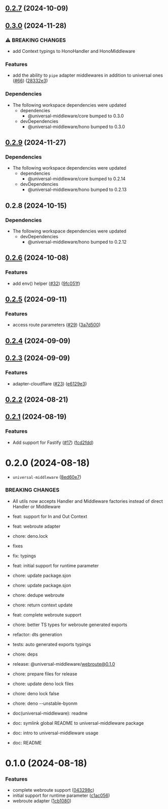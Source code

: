 ## [0.2.7](https://github.com/magne4000/universal-handler/compare/@universal-middleware/webroute@0.2.6...@universal-middleware/webroute@0.2.7) (2024-10-09)



## [0.3.0](https://github.com/magne4000/universal-middleware/compare/webroute-v0.2.9...webroute-v0.3.0) (2024-11-28)


### ⚠ BREAKING CHANGES

* add Context typings to HonoHandler and HonoMiddleware

### Features

* add the ability to `pipe` adapter middlewares in addition to universal ones ([#66](https://github.com/magne4000/universal-middleware/issues/66)) ([28332e3](https://github.com/magne4000/universal-middleware/commit/28332e3e2bc3c2730191655ae77f56ab6a33d771))


### Dependencies

* The following workspace dependencies were updated
  * dependencies
    * @universal-middleware/core bumped to 0.3.0
  * devDependencies
    * @universal-middleware/hono bumped to 0.3.0

## [0.2.9](https://github.com/magne4000/universal-middleware/compare/webroute-v0.2.8...webroute-v0.2.9) (2024-11-27)


### Dependencies

* The following workspace dependencies were updated
  * dependencies
    * @universal-middleware/core bumped to 0.2.14
  * devDependencies
    * @universal-middleware/hono bumped to 0.2.13

## 0.2.8 (2024-10-15)


### Dependencies

* The following workspace dependencies were updated
  * devDependencies
    * @universal-middleware/hono bumped to 0.2.12

## [0.2.6](https://github.com/magne4000/universal-handler/compare/@universal-middleware/webroute@0.2.5...@universal-middleware/webroute@0.2.6) (2024-10-08)


### Features

* add env() helper ([#32](https://github.com/magne4000/universal-handler/issues/32)) ([9fc051f](https://github.com/magne4000/universal-handler/commit/9fc051f6423aac20a5a3c676893c88f9813a3069))



## [0.2.5](https://github.com/magne4000/universal-handler/compare/@universal-middleware/webroute@0.2.4...@universal-middleware/webroute@0.2.5) (2024-09-11)


### Features

* access route parameters ([#29](https://github.com/magne4000/universal-handler/issues/29)) ([3a7d500](https://github.com/magne4000/universal-handler/commit/3a7d500abe579f1d2387de038a7a437091be9e0d))



## [0.2.4](https://github.com/magne4000/universal-handler/compare/@universal-middleware/webroute@0.2.3...@universal-middleware/webroute@0.2.4) (2024-09-09)



## [0.2.3](https://github.com/magne4000/universal-handler/compare/@universal-middleware/webroute@0.2.2...@universal-middleware/webroute@0.2.3) (2024-09-09)


### Features

* adapter-cloudflare ([#23](https://github.com/magne4000/universal-handler/issues/23)) ([e6129e3](https://github.com/magne4000/universal-handler/commit/e6129e35bce87af34d45ed361140fb69ed822ffa))



## [0.2.2](https://github.com/magne4000/universal-handler/compare/@universal-middleware/webroute@0.2.1...@universal-middleware/webroute@0.2.2) (2024-08-21)



## [0.2.1](https://github.com/magne4000/universal-handler/compare/@universal-middleware/webroute@0.2.0...@universal-middleware/webroute@0.2.1) (2024-08-19)


### Features

* Add support for Fastify ([#17](https://github.com/magne4000/universal-handler/issues/17)) ([fcd2fdd](https://github.com/magne4000/universal-handler/commit/fcd2fdd14f04022621f997d6655442dc77a4d9b0))



# 0.2.0 (2024-08-18)


* `universal-middleware` ([8ed60e7](https://github.com/magne4000/universal-handler/commit/8ed60e7f5441e657c60faa6a0a630667b9a8258e))


### BREAKING CHANGES

* All utils now accepts Handler and Middleware factories instead of direct Handler or Middleware

* feat: support for In and Out Context

* feat: webroute adapter

* chore: deno.lock

* fixes

* fix: typings

* feat: initial support for runtime parameter

* chore: update package.sjon

* chore: update package.sjon

* chore: dedupe webroute

* chore: return context update

* feat: complete webroute support

* chore: better TS types for webroute generated exports

* refactor: dts generation

* tests: auto generated exports typings

* chore: deps

* release: @universal-middleware/webroute@0.1.0

* chore: prepare files for release

* chore: update deno lock files

* chore: deno lock false

* chore: deno --unstable-byonm

* doc(universal-middleware): readme

* doc: symlink global README to universal-middleware package

* doc: intro to universal-middleware usage

* doc: README



# 0.1.0 (2024-08-18)


### Features

* complete webroute support ([043298c](https://github.com/magne4000/universal-handler/commit/043298c8a3766159996ed4d02bad538a279a5617))
* initial support for runtime parameter ([c1ac056](https://github.com/magne4000/universal-handler/commit/c1ac0566193b9492beb0ddcc135a7895319cc02c))
* webroute adapter ([1cb1080](https://github.com/magne4000/universal-handler/commit/1cb1080c482b84c2890a6002f6b1166a0ac15005))
